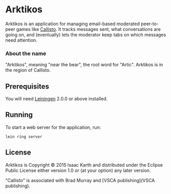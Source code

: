 # Arktikos

Arktikos is an application for managing email-based moderated peer-to-peer games like [Callisto](http://www.vsca.ca/Callisto/). It tracks messages sent, what conversations are going on, and (eventually) lets the moderator keep tabs on which messages need attention.


### About the name
"Arktikos", meaning "near the bear", the root word for "Artic". Arktikos is in the region of Callisto.

## Prerequisites

You will need [Leiningen][] 2.0.0 or above installed.

[leiningen]: https://github.com/technomancy/leiningen

## Running

To start a web server for the application, run:

    lein ring server


## License

Arktikos is Copyright © 2015 Isaac Karth and distributed under the Eclipse Public License either version 1.0 or (at your option) any later version.

"Callisto" is associated with Brad Murray and [VSCA publishing](VSCA publishing).

